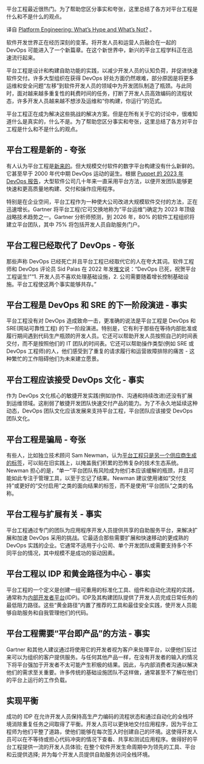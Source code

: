 <!-- 
# 平台工程的是是非非？

https://cdn.thenewstack.io/media/2023/09/9ee4abc6-night-2589458_1280-1024x654.jpg
*图片来自 Pixabay*

-->

平台工程最近很热门。为了帮助您区分事实和夸张，这里总结了各方对平台工程是什么和不是什么的观点。

译自 [Platform Engineering: What’s Hype and What’s Not?](https://thenewstack.io/platform-engineering-whats-hype-and-whats-not/) 。

软件开发世界正在经历深刻的变革。将开发人员和运营人员融合在一起的 DevOps 可能进入了一个新篇章。在这个新世界中，新兴的平台工程学科正在迅速流行起来。

平台工程是设计和构建自助功能的实践，以减少开发人员的认知负荷，并促进快速软件交付。许多大型组织在获得 DevOps 好处方面仍然艰难，部分原因是将更多运维和安全问题“左移”到软件开发人员的领域中为开发团队制造了瓶颈。与此同时，面对越来越多重复性的耗费时间的任务，打断了开发人员高效编码的流程状态，许多开发人员越来越不想涉及运维和“你构建，你运行”的范式。

平台工程正在成为解决这些挑战的解决方案。但是在所有关于它的讨论中，很难知道什么是真实的，什么不是。为了帮助您区分事实和夸张，这里总结了各方对平台工程是什么和不是什么的观点。

## 平台工程是新的 - 夸张

有人认为平台工程是[新来的](https://www.youtube.com/watch?v=wXyNHngEN-s)。但大规模交付软件的数字平台构建没有什么新鲜的。它甚至早于 2000 年代中期 DevOps 运动的诞生。根据 [Puppet 的 2023 年 DevOps 报告](https://support.puppet.com/hc/en-us/articles/221368047-The-2023-State-of-DevOps-Report-is-here-)，大型软件公司几十年来一直采用平台方法，以便开发团队能够更快速和更高质量地构建、交付和操作应用程序。

特别是在企业空间，平台工程作为一种使大公司改进大规模软件交付的方法，正在迅速增长。Gartner 将平台工程(它可交换地称为“平台运维”)确定为 2023 年顶级战略技术趋势之一。Gartner 分析师预测，到 2026 年，80% 的软件工程组织将建立平台团队，其中 75% 将包括开发人员自助服务门户。

## 平台工程已经取代了 DevOps - 夸张

那些声称 DevOps 已经死亡并且平台工程已经取代它的人在夸大其词。软件工程师和 DevOps 评论员 Sid Palas 在 2022 年发[推文](https://twitter.com/sidpalas/status/1551936840453820417)说：“DevOps 已死，祝贺平台工程诞生!”“1. 开发人员不喜欢处理基础设施，2. 公司需要随着增长控制基础设施。平台工程使这两个事实能够共存。”

## 平台工程是 DevOps 和 SRE 的下一阶段演进 - 事实

平台工程没有对 DevOps 造成致命一击，更准确的说法是平台工程是 DevOps 和 SRE(网站可靠性工程) 的下一阶段演进。特别是，它有利于那些在等待内部批准或履行期间遇到代码生产瓶颈的开发人员。它还可以帮助开发人员按照自己的时间表交付，而不是按照他们的 IT 团队的时间表。它还可以帮助操作类型(例如 SRE 或 DevOps 工程师)的人，他们感受到了重复的请求履行和运营故障排除的痛苦 - 这种繁忙的工作阻碍他们为未来建立愿景。

## 平台工程应该接受 DevOps 文化 - 事实

作为 DevOps 文化核心的敏捷开发实践(例如协作、沟通和持续改进)还没有扩展到运维领域。这削弱了敏捷开发团队快速交付产品的能力。为了不永久地延续这种动态，DevOps 团队文化应该发展来支持平台工程，平台团队应该接受 DevOps 团队文化。

## 平台工程是骗局 - 夸张

有些人，比如独立技术顾问 Sam Newman，认为[平台工程只是另一个供应商生成的标签](https://samnewman.io/blog/2023/02/08/dont-call-it-a-platform/)，可以贴在旧实践上，以掩盖我们积累的恐怖复杂的技术生态系统。Newman 担心的是，“单一”平台团队有风险成为他们本应该缓解的瓶颈，并且可能如此专注于管理工具，以至于忘记了结果。Newman 建议使用诸如“交付支持”或更好的“交付启用”之类的面向结果的标签，而不是使用“平台团队”之类的名称。

## 平台工程与扩展有关 - 事实

平台工程通过专门的团队为应用程序开发人员提供共享的自助服务平台，来解决扩展和加速 DevOps 采用的挑战。它最适合那些需要扩展和快速移动的更成熟的 DevOps 实践的企业。它通常不适用于小公司、单个开发团队或需要支持多个不同平台的情况，其中规模不是成功的驱动因素。

## 平台工程以 IDP 和黄金路径为中心 - 事实

平台工程的一个定义是创建一组可重用的标准化工具、组件和自动化流程的实践，通常称为[内部开发者平台](https://internaldeveloperplatform.org/what-is-an-internal-developer-platform/)(IDP)。IDP及其构建团队提供了开发人员完成日常任务的最低阻力路径。这些“黄金路径”内置了推荐的工具和最佳安全实践，使开发人员能够自助服务和自我管理他们的代码。

## 平台工程需要“平台即产品”的方法 - 事实

Gartner 和其他人建议通过将使用它的开发者视为客户来处理平台，以便他们反过来可以为组织的客户提供服务。与任何其他产品一样，在没有开发者的输入的情况下将平台强加于开发者不太可能产生积极的结果。因此，与内部消费者沟通以解决他们的需求至关重要。许多传统的基础设施团队不这样做，通常甚至不了解在他们的平台上运行的工作负载。

## 实现平衡

成功的 IDP 在允许开发人员保持高生产力编码的流程状态和通过自动化的全栈环境消除重复任务之间取得了平衡。开发人员可以更快地交付应用程序，因为平台工程师为他们平整了道路，使他们能够在每次签入时创建自己的环境。这使得开发人员可以在不等待或担心代码冲突的情况下查看、共享和测试应用程序。做得好的平台工程提供一流的开发人员体验; 在整个软件开发生命周期中为领先的工具、平台和云提供选择; 并为每个开发人员提供自助服务访问全栈环境。
